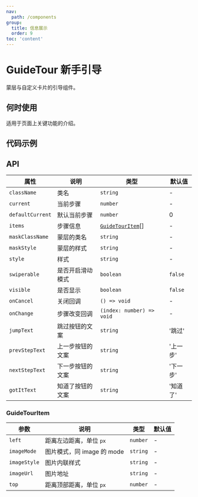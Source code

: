```yaml
---
nav:
  path: /components
group:
  title: 信息展示
  order: 9
toc: 'content'
---
```


# GuideTour 新手引导

<code src="../../docs/components/compatibility.tsx" inline="true"></code>

蒙层与自定义卡片的引导组件。

## 何时使用

适用于页面上关键功能的介绍。

## 代码示例

<code src='pages/GuideTour/index'></code>

## API

| 属性          | 说明           | 类型                         | 默认值 |
| ------------- | -------------- | ---------------------------- | ------ |
| `className`   | 类名           | `string`                     | -      |
| `current`     | 当前步骤       | `number`                     | -      |
| `defaultCurrent` | 默认当前步骤 | `number`                     | 0      |
| `items`       | 步骤信息       | [`GuideTourItem`](#guidetourttem)[] | -      |
| `maskClassName` | 蒙层的类名   | `string`                     | -      |
| `maskStyle`   | 蒙层的样式     | `string`                     | -      |
| `style`       | 样式           | `string`                     | -      |
| `swiperable`  | 是否开启滑动模式 | `boolean`                   | `false`|
| `visible`     | 是否显示       | `boolean`                     | `false`|
| `onCancel`    | 关闭回调       | `() => void`                 | -      |
| `onChange`    | 步骤改变回调   | `(index: number) => void`    | -      |
| `jumpText`    | 跳过按钮的文案     | `string`                     | '跳过' |
| `prevStepText`| 上一步按钮的文案     | `string`                     | '上一步' |
| `nextStepText`| 下一步按钮的文案     | `string`                     | '下一步' |
| `gotItText`| 知道了按钮的文案     | `string`                     | '知道了' |

### GuideTourItem 

| 参数       | 说明                       | 类型     | 默认值 |
| ---------- | -------------------------- | -------- | ------ |
| `left`     | 距离左边距离，单位 `px`    | `number` | -      |
| `imageMode` | 图片模式，同 image 的 mode | `string` | -      |
| `imageStyle` | 图片内联样式              | `string` | -      |
| `imageUrl` | 图片地址                  | `string` | -      |
| `top`      | 距离顶部距离，单位 `px`    | `number` | -      |
